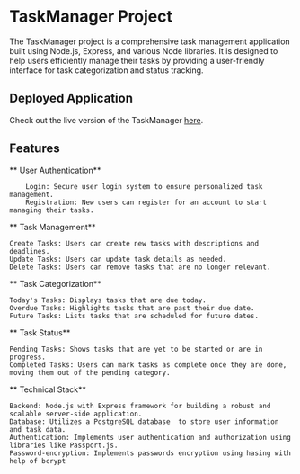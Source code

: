 # TaskManager Project
  The TaskManager project is a comprehensive task management application built using Node.js, Express, and various Node libraries.
  It is designed to help users efficiently manage their tasks by providing a user-friendly interface for task categorization and status tracking.
## Deployed Application

  Check out the live version of the TaskManager [here](https://test-deploy-ctt1.onrender.com).
## Features

  **  User Authentication**
    
        Login: Secure user login system to ensure personalized task management.
        Registration: New users can register for an account to start managing their tasks.
  **  Task Management**
    
    Create Tasks: Users can create new tasks with descriptions and deadlines.
    Update Tasks: Users can update task details as needed.
    Delete Tasks: Users can remove tasks that are no longer relevant.
  **  Task Categorization**
    
    Today's Tasks: Displays tasks that are due today.
    Overdue Tasks: Highlights tasks that are past their due date.
    Future Tasks: Lists tasks that are scheduled for future dates.
  **  Task Status**
    
    Pending Tasks: Shows tasks that are yet to be started or are in progress.
    Completed Tasks: Users can mark tasks as complete once they are done, moving them out of the pending category.
  **  Technical Stack**
  
    Backend: Node.js with Express framework for building a robust and scalable server-side application.
    Database: Utilizes a PostgreSQL database  to store user information and task data.
    Authentication: Implements user authentication and authorization using libraries like Passport.js.
    Password-encryption: Implements passwords encryption using hasing with help of bcrypt
